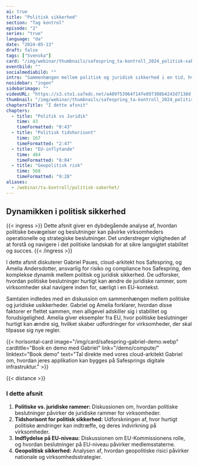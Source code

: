 ```yaml
---
ai: true
title: "Politisk sikkerhed"
section: "Tag kontrol"
episode: "2"
series: "true"
language: "da"
date: "2024-05-13"
draft: false
tags: ["Svenska"]
card: "/img/webinar/thumbnails/safespring_ta-kontroll_2024_politisk-sakerhet.jpg"
eventbild: ""
socialmediabild: ""
intro: "Sammenhængen mellem politisk og juridisk sikkerhed i en tid, hvor forandringstempoet er højt."
nosidebar: "ingen"
sidebarimage: ""
videoURL: "https://s3.sto1.safedc.net/a489f53964f14fe897308b4243d7138d:processedvideos/safespring_ta-kontroll_2024_politisk-sakerhet_final/master.m3u8"
thumbnail: "/img/webinar/thumbnails/safespring_ta-kontroll_2024_politisk-sakerhet.jpg"
chaptersTitle: "I dette afsnit"
chapters:
  - title: "Politik vs Juridik"
    time: 43
    timeFormatted: "0:43"
  - title: "Politisk tidshorisont"
    time: 167
    timeFormatted: "2:47"
  - title: "EU-inflytande"
    time: 484
    timeFormatted: "8:04"
  - title: "Geopolitisk risk"
    time: 568
    timeFormatted: "9:28"
aliases:
  - /webinar/ta-kontroll/politisk-sakerhet/
---
```

## Dynamikken i politisk sikkerhed

{{< ingress >}}
Dette afsnit giver en dybdegående analyse af, hvordan politiske bevægelser og beslutninger kan påvirke virksomheders operationelle og strategiske beslutninger. Det understreger vigtigheden af at forstå og navigere i det politiske landskab for at sikre langsigtet stabilitet og succes.
{{< /ingress >}}

I dette afsnit diskuterer Gabriel Paues, cloud-arkitekt hos Safespring, og Amelia Andersdotter, ansvarlig for risiko og compliance hos Safespring, den komplekse dynamik mellem politisk og juridisk sikkerhed. De udforsker, hvordan politiske beslutninger hurtigt kan ændre de juridiske rammer, som virksomheder skal navigere inden for, særligt i en EU-kontekst.

Samtalen indledes med en diskussion om sammenhængen mellem politiske og juridiske usikkerheder. Gabriel og Amelia forklarer, hvordan disse faktorer er flettet sammen, men alligevel adskiller sig i stabilitet og forudsigelighed. Amelia giver eksempler fra EU, hvor politiske beslutninger hurtigt kan ændre sig, hvilket skaber udfordringer for virksomheder, der skal tilpasse sig nye regler.

{{< horisontal-card image="/img/card/safespring-gabriel-demo.webp" cardtitle="Book en demo med Gabriel" link="/demo/compute/" linktext="Book demo" text="Tal direkte med vores cloud-arkitekt Gabriel om, hvordan jeres applikation kan bygges på Safesprings digitale infrastruktur." >}}

{{< distance >}}

### I dette afsnit

1. **Politiske vs. juridiske rammer:** Diskussionen om, hvordan politiske beslutninger påvirker de juridiske rammer for virksomheder.
2. **Tidshorisont for politisk sikkerhed:** Udforskningen af, hvor hurtigt politiske ændringer kan indtræffe, og deres indvirkning på virksomheder.
3. **Indflydelse på EU-niveau:** Diskussionen om EU-Kommissionens rolle, og hvordan beslutninger på EU-niveau påvirker medlemsstaterne.
4. **Geopolitisk sikkerhed:** Analysen af, hvordan geopolitiske risici påvirker nationale og virksomhedsstrategier.